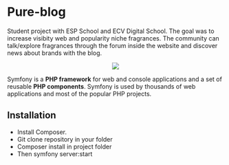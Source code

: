 # Pure-blog
Student project with ESP School and ECV Digital School. The goal was to increase visibity web and popularity niche fragrances.
The community can talk/explore fragrances through the forum inside the website and discover news about brands with the blog.

<p align="center"><a href="https://symfony.com" target="_blank">
    <img src="https://symfony.com/logos/symfony_black_02.svg">
</a></p>

Symfony is a **PHP framework** for web and console applications and a set
of reusable **PHP components**. Symfony is used by thousands of web
applications and most of the popular PHP projects.

Installation
------------

* Install Composer.
* Git clone repository in your folder
* Composer install in project folder
* Then symfony server:start
